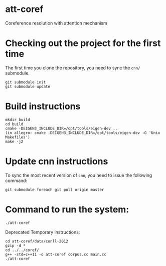 # att-coref

Coreference resolution with attention mechanism

# Checking out the project for the first time

The first time you clone the repository, you need to sync the `cnn/` submodule.

    git submodule init
    git submodule update

# Build instructions

    mkdir build
    cd build
    cmake -DEIGEN3_INCLUDE_DIR=/opt/tools/eigen-dev ..
    (in allegro: cmake -DEIGEN3_INCLUDE_DIR=/opt/tools/eigen-dev -G 'Unix Makefiles')
    make -j2

# Update cnn instructions
To sync the most recent version of `cnn`, you need to issue the following command:
 
    git submodule foreach git pull origin master
    
    
# Command to run the system: 

    ./att-coref




Deprecated Temporary instructions:

```
cd att-coref/data/conll-2012
gzip -d *
cd ../../coref/
g++ -std=c++11 -o att-coref corpus.cc main.cc
./att-coref
```
